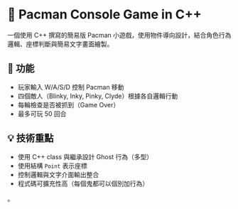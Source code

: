# 👾 Pacman Console Game in C++

一個使用 C++ 撰寫的簡易版 Pacman 小遊戲，使用物件導向設計，結合角色行為邏輯、座標判斷與簡易文字畫面繪製。

## 🔹 功能
- 玩家輸入 W/A/S/D 控制 Pacman 移動
- 四個敵人（Blinky, Inky, Pinky, Clyde）根據各自邏輯行動
- 每輪檢查是否被抓到（Game Over）
- 最多可玩 50 回合

## 💡 技術重點
- 使用 C++ class 與繼承設計 Ghost 行為（多型）
- 使用結構 `Point` 表示座標
- 控制邏輯與文字介面輸出整合
- 程式碼可擴充性高（每個鬼都可以個別加行為）








。


